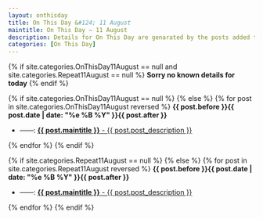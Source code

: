 ```yaml
---
layout: onthisday
title: On This Day &#124; 11 August
maintitle: On This Day — 11 August
description: Details for On This Day are genarated by the posts added to the website so the content is subject to changes/updates over time.
categories: [On This Day]
---
```


{% if site.categories.OnThisDay11August == null and site.categories.Repeat11August == null %}
<strong>Sorry no known details for today</strong>
{% endif %}

{% if site.categories.OnThisDay11August == null %}
{% else %}
{% for post in site.categories.OnThisDay11August reversed %}
<strong>{{ post.before }}{{ post.date | date: "%e %B %Y" }}{{ post.after }}</strong>
<ul>
<li> ——: <a class="{{ post.class }}" href="{{ post.url }}"><strong>{{ post.maintitle }}</strong> - {{ post.post_description }}</a></li>
</ul>
{% endfor %}
{% endif %}

{% if site.categories.Repeat11August == null %}
{% else %}
{% for post in site.categories.Repeat11August reversed %}
<strong>{{ post.before }}{{ post.date | date: "%e %B %Y" }}{{ post.after }}</strong>
<ul>
<li> ——: <a class="{{ post.class }}" href="{{ post.url }}"><strong>{{ post.maintitle }}</strong> - {{ post.post_description }}</a></li>
</ul>
{% endfor %}
{% endif %}
